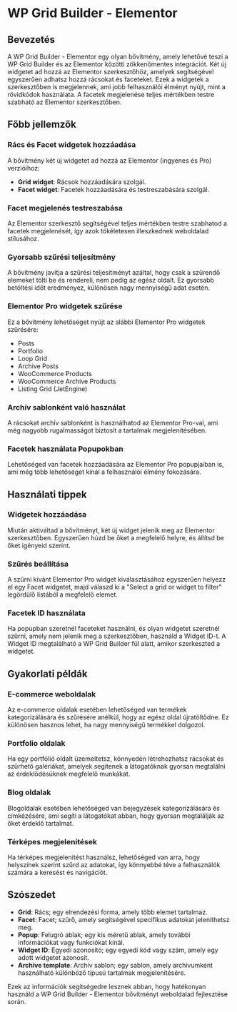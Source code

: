 # WP Grid Builder - Elementor

## Bevezetés

A WP Grid Builder - Elementor egy olyan bővítmény, amely lehetővé teszi a WP Grid Builder és az Elementor közötti zökkenőmentes integrációt. Két új widgetet ad hozzá az Elementor szerkesztőhöz, amelyek segítségével egyszerűen adhatsz hozzá rácsokat és faceteket. Ezek a widgetek a szerkesztőben is megjelennek, ami jobb felhasználói élményt nyújt, mint a rövidkódok használata. A facetek megjelenése teljes mértékben testre szabható az Elementor szerkesztőben.

## Főbb jellemzők

### Rács és Facet widgetek hozzáadása

A bővítmény két új widgetet ad hozzá az Elementor (ingyenes és Pro) verzióihoz:
- **Grid widget**: Rácsok hozzáadására szolgál.
- **Facet widget**: Facetek hozzáadására és testreszabására szolgál.

### Facet megjelenés testreszabása

Az Elementor szerkesztő segítségével teljes mértékben testre szabhatod a facetek megjelenését, így azok tökéletesen illeszkednek weboldalad stílusához.

### Gyorsabb szűrési teljesítmény

A bővítmény javítja a szűrési teljesítményt azáltal, hogy csak a szűrendő elemeket tölti be és rendereli, nem pedig az egész oldalt. Ez gyorsabb betöltési időt eredményez, különösen nagy mennyiségű adat esetén.

### Elementor Pro widgetek szűrése

Ez a bővítmény lehetőséget nyújt az alábbi Elementor Pro widgetek szűrésére:
- Posts
- Portfolio
- Loop Grid
- Archive Posts
- WooCommerce Products
- WooCommerce Archive Products
- Listing Grid (JetEngine)

### Archív sablonként való használat

A rácsokat archív sablonként is használhatod az Elementor Pro-val, ami még nagyobb rugalmasságot biztosít a tartalmak megjelenítésében.

### Facetek használata Popupokban

Lehetőséged van facetek hozzáadására az Elementor Pro popupjaiban is, ami még több lehetőséget kínál a felhasználói élmény fokozására.

## Használati tippek

### Widgetek hozzáadása

Miután aktiváltad a bővítményt, két új widget jelenik meg az Elementor szerkesztőben. Egyszerűen húzd be őket a megfelelő helyre, és állítsd be őket igényeid szerint.

### Szűrés beállítása

A szűrni kívánt Elementor Pro widget kiválasztásához egyszerűen helyezz el egy Facet widgetet, majd válaszd ki a "Select a grid or widget to filter" legördülő listából a megfelelő elemet.

### Facetek ID használata

Ha popupban szeretnél faceteket használni, és olyan widgetet szeretnél szűrni, amely nem jelenik meg a szerkesztőben, használd a Widget ID-t. A Widget ID megtalálható a WP Grid Builder fül alatt, amikor szerkeszted a widgetet.

## Gyakorlati példák

### E-commerce weboldalak

Az e-commerce oldalak esetében lehetőséged van termékek kategorizálására és szűrésére anélkül, hogy az egész oldal újratöltődne. Ez különösen hasznos lehet, ha nagy mennyiségű termékkel dolgozol.

### Portfolio oldalak

Ha egy portfólió oldalt üzemeltetsz, könnyedén létrehozhatsz rácsokat és szűrhető galériákat, amelyek segítenek a látogatóknak gyorsan megtalálni az érdeklődésüknek megfelelő munkákat.

### Blog oldalak

Blogoldalak esetében lehetőséged van bejegyzések kategorizálására és címkézésére, ami segíti a látogatókat abban, hogy gyorsan megtalálják az őket érdeklő tartalmat.

### Térképes megjelenítések

Ha térképes megjelenítést használsz, lehetőséged van arra, hogy helyszínek szerint szűrd az adatokat, így könnyebbé téve a felhasználók számára a keresést és navigációt.

## Szószedet

- **Grid**: Rács; egy elrendezési forma, amely több elemet tartalmaz.
- **Facet**: Facet; szűrő, amely segítségével specifikus adatokat jeleníthetsz meg.
- **Popup**: Felugró ablak; egy kis méretű ablak, amely további információkat vagy funkciókat kínál.
- **Widget ID**: Egyedi azonosító; egy egyedi kód vagy szám, amely egy adott widgetet azonosít.
- **Archive template**: Archív sablon; egy sablon, amely archívumként használható különböző típusú tartalmak megjelenítésére.

Ezek az információk segítségedre lesznek abban, hogy hatékonyan használd a WP Grid Builder - Elementor bővítményt weboldalad fejlesztése során.